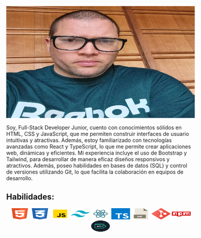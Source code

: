 <div style="text-align: center;">
  <img src="https://github.com/Juanqui89/Juanqui89/blob/main/Foto2.webp" width="100%" height="300" alt="Foto Mia"/>
</div>


<p>Soy, Full-Stack Developer Junior, cuento con conocimientos sólidos en HTML, CSS y JavaScript, que me permiten construir interfaces de usuario intuitivas y atractivas. Además, estoy familiarizado con tecnologías avanzadas como React y TypeScript, lo que me permite crear aplicaciones web, dinámicas y eficientes. Mi experiencia incluye el uso de Bootstrap y Tailwind, para desarrollar de manera eficaz diseños responsivos y atractivos. Además, poseo habilidades en bases de datos (SQL) y control de versiones utilizando Git, lo que facilita la colaboración en equipos de desarrollo.</p>



<h2>Habilidades:</h2>

<div style="text-align: center;">
  <img src="https://github.com/Juanqui89/Juanqui89/blob/main/html5.svg" width="50" height="30" alt="HTML"/>
  <img src="https://github.com/Juanqui89/Juanqui89/blob/main/css3.svg" width="50" height="30" alt="CSS"/>
  <img src="https://github.com/Juanqui89/Juanqui89/blob/main/javascript.svg" width="50" height="30" alt="JavaScript"/>
  <img src="https://github.com/Juanqui89/Juanqui89/blob/main/tailwind.svg" width="50" height="30" alt="Tailwind"/>
  <img src="https://github.com/Juanqui89/Juanqui89/blob/main/react.svg" width="50" height="30" alt="React"/>
  <img src="https://github.com/Juanqui89/Juanqui89/blob/main/typescript-icon.svg" width="50" height="30" alt="TypeScript"/>
  <img src="https://github.com/Juanqui89/Juanqui89/blob/main/sql.svg" width="50" height="30" alt="SQL"/>
  <img src="https://github.com/Juanqui89/Juanqui89/blob/main/git.svg" width="50" height="30" alt="GIT"/>
  <img src="https://github.com/Juanqui89/Juanqui89/blob/main/npm.svg" width="50" height="30" alt="NPM"/>
  <img src="https://github.com/Juanqui89/Juanqui89/blob/main/api-removebg-preview.png" width="50" height="30" alt="APIs"/>
</div>
